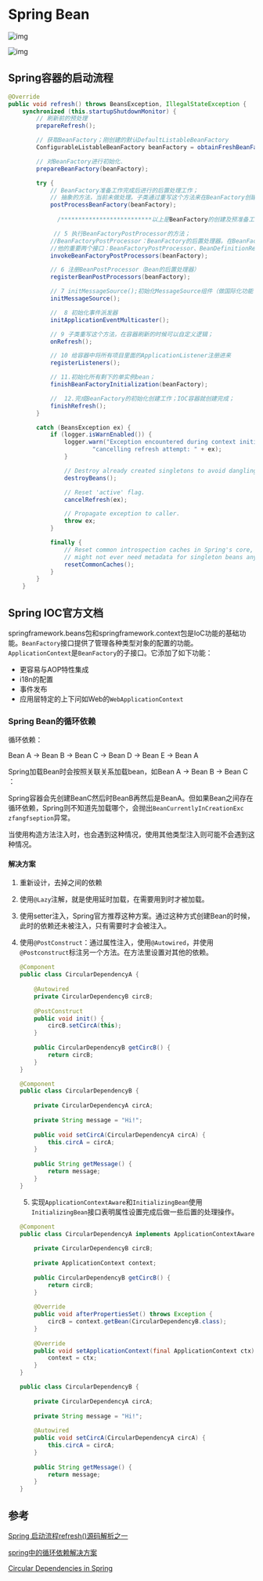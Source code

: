 # Spring Bean

![img](C:%5CUsers%5CAdministrator%5CDesktop%5Cnote%5CSpring%20Bean.assets%5C181453414212066.png)

![img](C:%5CUsers%5CAdministrator%5CDesktop%5Cnote%5CSpring%20Bean.assets%5C181454040628981.png)

## Spring容器的启动流程

```java
@Override
public void refresh() throws BeansException, IllegalStateException {
    synchronized (this.startupShutdownMonitor) {
        // 刷新前的预处理
        prepareRefresh();

		// 获取BeanFactory；刚创建的默认DefaultListableBeanFactory
		ConfigurableListableBeanFactory beanFactory = obtainFreshBeanFactory();

		// 对BeanFactory进行初始化.
		prepareBeanFactory(beanFactory);

		try {
			// BeanFactory准备工作完成后进行的后置处理工作；
            // 抽象的方法，当前未做处理。子类通过重写这个方法来在BeanFactory创建并预准备完成以后做进一步的设置
			postProcessBeanFactory(beanFactory);
            
              /**************************以上是BeanFactory的创建及预准备工作 ****************/

			 // 5 执行BeanFactoryPostProcessor的方法；
			//BeanFactoryPostProcessor：BeanFactory的后置处理器。在BeanFactory标准初始化之后执行的；
			//他的重要两个接口：BeanFactoryPostProcessor、BeanDefinitionRegistryPostProcessor
			invokeBeanFactoryPostProcessors(beanFactory);

			// 6 注册BeanPostProcessor（Bean的后置处理器）
			registerBeanPostProcessors(beanFactory);

			// 7 initMessageSource();初始化MessageSource组件（做国际化功能；消息绑定，消息解析）；
			initMessageSource();

			//  8 初始化事件派发器
			initApplicationEventMulticaster();

			// 9 子类重写这个方法，在容器刷新的时候可以自定义逻辑；
			onRefresh();

			// 10 给容器中将所有项目里面的ApplicationListener注册进来
			registerListeners();

			// 11.初始化所有剩下的单实例bean；
			finishBeanFactoryInitialization(beanFactory);

			//  12.完成BeanFactory的初始化创建工作；IOC容器就创建完成；
			finishRefresh();
		}

		catch (BeansException ex) {
			if (logger.isWarnEnabled()) {
				logger.warn("Exception encountered during context initialization - " +
						"cancelling refresh attempt: " + ex);
				}

				// Destroy already created singletons to avoid dangling resources.
				destroyBeans();

				// Reset 'active' flag.
				cancelRefresh(ex);

				// Propagate exception to caller.
				throw ex;
			}

			finally {
				// Reset common introspection caches in Spring's core, since we
				// might not ever need metadata for singleton beans anymore...
				resetCommonCaches();
			}
		}
	}
```



## Spring IOC官方文档

springframework.beans包和springframework.context包是IoC功能的基础功能。`BeanFactory`接口提供了管理各种类型对象的配置的功能。`ApplicationContext`是`BeanFactory`的子接口。它添加了如下功能：

* 更容易与AOP特性集成
* i18n的配置
* 事件发布
* 应用层特定的上下问如Web的`WebApplicationContext`



### Spring Bean的循环依赖

循环依赖：

Bean A → Bean B → Bean C → Bean D → Bean E → Bean A

Spring加载Bean时会按照关联关系加载bean，如Bean A → Bean B → Bean C ：

Spring容器会先创建BeanC然后时BeanB再然后是BeanA。但如果Bean之间存在循环依赖，Spring则不知道先加载哪个，会抛出`BeanCurrentlyInCreationExc zfangfseption`异常。

当使用构造方法注入时，也会遇到这种情况，使用其他类型注入则可能不会遇到这种情况。

#### 解决方案

1. 重新设计，去掉之间的依赖

2. 使用`@Lazy`注解，就是使用延时加载，在需要用到时才被加载。

3. 使用setter注入，Spring官方推荐这种方案。通过这种方式创建Bean的时候，此时的依赖还未被注入，只有需要时才会被注入。

4. 使用`@PostConstruct`：通过属性注入，使用`@Autowired`，并使用`@Postconstruct`标注另一个方法。在方法里设置对其他的依赖。

   ```java
   @Component
   public class CircularDependencyA {
    
       @Autowired
       private CircularDependencyB circB;
    
       @PostConstruct
       public void init() {
           circB.setCircA(this);
       }
    
       public CircularDependencyB getCircB() {
           return circB;
       }
   }
   
   @Component
   public class CircularDependencyB {
    
       private CircularDependencyA circA;
        
       private String message = "Hi!";
    
       public void setCircA(CircularDependencyA circA) {
           this.circA = circA;
       }
        
       public String getMessage() {
           return message;
       }
   }
   ```

   5. 实现`ApplicationContextAware`和`InitializingBean`使用`InitializingBean`接口表明属性设置完成后做一些后置的处理操作。

   ```java
   @Component
   public class CircularDependencyA implements ApplicationContextAware, InitializingBean {
    
       private CircularDependencyB circB;
    
       private ApplicationContext context;
    
       public CircularDependencyB getCircB() {
           return circB;
       }
    
       @Override
       public void afterPropertiesSet() throws Exception {
           circB = context.getBean(CircularDependencyB.class);
       }
    
       @Override
       public void setApplicationContext(final ApplicationContext ctx) throws BeansException {
           context = ctx;
       }
   }
   
   public class CircularDependencyB {
    
       private CircularDependencyA circA;
    
       private String message = "Hi!";
    
       @Autowired
       public void setCircA(CircularDependencyA circA) {
           this.circA = circA;
       }
    
       public String getMessage() {
           return message;
       }
   }
   ```

   

## 参考

[Spring 启动流程refresh()源码解析之一](https://blog.csdn.net/yangliuhbhd/article/details/80790761)

[spring中的循环依赖解决方案](https://www.jianshu.com/p/b65c57f4d45d)

[Circular Dependencies in Spring](https://www.baeldung.com/circular-dependencies-in-spring)